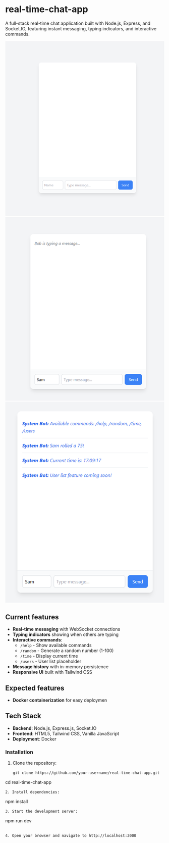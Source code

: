 # real-time-chat-app

A full-stack real-time chat application built with Node.js, Express, and Socket.IO, featuring instant messaging, typing indicators, and interactive commands.

[![Main Chat Interface](screenshots/main-chat.png)](screenshots/main-chat.png)
[![Typing Indicator](screenshots/typing-indicator.png)](screenshots/typing-indicator.png)
[![Commands Demo](screenshots/command-demo.png)](screenshots/command-demo.png)


## Current features

- **Real-time messaging** with WebSocket connections
- **Typing indicators** showing when others are typing
- **Interactive commands**:
  - `/help` - Show available commands
  - `/random` - Generate a random number (1-100)
  - `/time` - Display current time
  - `/users` - User list placeholder
- **Message history** with in-memory persistence
- **Responsive UI** built with Tailwind CSS

## Expected features

- **Docker containerization** for easy deploymen

## Tech Stack

- **Backend**: Node.js, Express.js, Socket.IO
- **Frontend**: HTML5, Tailwind CSS, Vanilla JavaScript
- **Deployment**: Docker

### Installation
1. Clone the repository:
   ```
   git clone https://github.com/your-username/real-time-chat-app.git
cd real-time-chat-app
   ```
2. Install dependencies:
   ```
   npm install
   ```
3. Start the development server:
   ```
   npm run dev
   ```

4. Open your browser and navigate to http://localhost:3000







   
